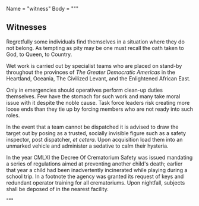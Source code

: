 Name = "witness"
Body = """

## Witnesses

Regretfully some individuals find themselves in a situation where they do not belong. As tempting as pity may be one must recall the oath taken to God, to Queen, to Country.

Wet work is carried out by specialist teams who are placed on stand-by throughout the provinces of *The Greater Democratic Americas* in the Heartland, Oceania, The Civilized Levant, and the Enlightened African East.

Only in emergencies should operatives perform clean-up duties themselves. Few have the stomach for such work and many take moral issue with it despite the noble cause. Task force leaders risk creating more loose ends than they tie up by forcing members who are not ready into such roles.

In the event that a team cannot be dispatched it is advised to draw the target out by posing as a trusted, socially invisible figure such as a safety inspector, post dispatcher, *et cetera*. Upon acquisition load them into an unmarked vehicle and administer a sedative to calm their hysteria.

In the year CMLXI the Decree Of Crematorium Safety was issued mandating a series of regulations aimed at preventing another child's death; earlier that year a child had been inadvertently incinerated while playing during a school trip. In a footnote the agency was granted its request of keys and redundant operator training for all crematoriums. Upon nightfall, subjects shall be deposed of in the nearest facility.

"""